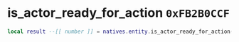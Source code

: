# is_actor_ready_for_action `0xFB2B0CCF`

```lua
local result --[[ number ]] = natives.entity.is_actor_ready_for_action(_unk0 --[[ number ]])
```
